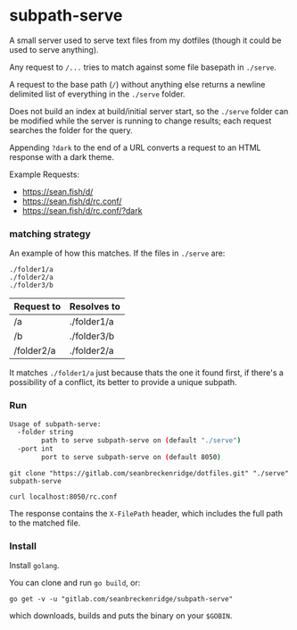 # subpath-serve

A small server used to serve text files from my dotfiles (though it could be used to serve anything).

Any request to `/...` tries to match against some file basepath in `./serve`.

A request to the base path (`/`) without anything else returns a newline delimited list of everything in the `./serve` folder.

Does not build an index at build/initial server start, so the `./serve` folder can be modified while the server is running to change results; each request searches the folder for the query.

Appending `?dark` to the end of a URL converts a request to an HTML response with a dark theme.

Example Requests:

- <https://sean.fish/d/>
- <https://sean.fish/d/rc.conf/>
- <https://sean.fish/d/rc.conf/?dark>

### matching strategy

An example of how this matches. If the files in `./serve` are:

```
./folder1/a
./folder2/a
./folder3/b
```

| Request to | Resolves to |
| ---------- | ----------- |
| /a         | ./folder1/a |
| /b         | ./folder3/b |
| /folder2/a | ./folder2/a |

It matches `./folder1/a` just because thats the one it found first, if there's a possibility of a conflict, its better to provide a unique subpath.

### Run

```sh
Usage of subpath-serve:
  -folder string
    	path to serve subpath-serve on (default "./serve")
  -port int
    	port to serve subpath-serve on (default 8050)
```

```
git clone "https://gitlab.com/seanbreckenridge/dotfiles.git" "./serve"
subpath-serve
```

```
curl localhost:8050/rc.conf
```

The response contains the `X-FilePath` header, which includes the full path to the matched file.

### Install

Install `golang`.

You can clone and run `go build`, or:

```
go get -v -u "gitlab.com/seanbreckenridge/subpath-serve"
```

which downloads, builds and puts the binary on your `$GOBIN`.
